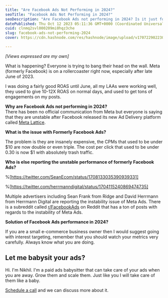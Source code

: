 ```yaml
---
title: "Are Facebook Ads Not Performing in 2024?"
seoTitle: "Facebook Ads Not Performing in 2024?"
seoDescription: "Are Facebook Ads not performing in 2024? Is it just for you of everyone else is facing the same. This article outlines the performance issues and tracking"
datePublished: Thu Oct 12 2023 05:11:36 GMT+0000 (Coordinated Universal Time)
cuid: clnmq2svl000209mi0hqz3che
slug: facebook-ads-not-performing-2024
cover: https://cdn.hashnode.com/res/hashnode/image/upload/v1707229022305/cd985864-5eb0-4249-814a-920eb668ab4c.png

---
```


*\[Views expressed are my own\]*

What is happening? Everyone is trying to bang their head on the wall. Meta (formerly Facebook) is on a rollercoaster right now, especially after late June of 2023.

I was doing a fairly good ROAS until June, all my LAAs were working well, they used to give 10-12X ROAS on normal days, and used to get tons of engagements on my posts.

**Why are Facebook Ads not performing in 2024?**  
There has been no official communication from Meta but everyone is saying that they are unstable after Facebook released its new Ad Delivery platform called [Meta Lattice](https://ai.meta.com/blog/ai-ads-performance-efficiency-meta-lattice/).

**What is the issue with Formerly Facebook Ads?**

The problem is they are insanely expensive, the CPMs that used to be under $10 are now double or even triple. The cost per click that used to be under 0.30 is now $1 with absolutely trash traffic.

**Who is else reporting the unstable performance of formerly Facebook Ads?**

%[https://twitter.com/SeanEcom/status/1708133035390939331] 

%[https://twitter.com/herrmanndigital/status/1704115240869474735] 

Multiple advertisers including Sean Frank from Ridge and David Herrmann from Herrmann Digital are reporting the instability issue of Meta Ads. There is a subreddit called [r/FacebookAds](https://www.reddit.com/r/FacebookAds/) on Reddit that has a ton of posts with regards to the instability of Meta Ads.

**Solution of Facebook Ads performance in 2024?**

If you are a small e-commerce business owner then I would suggest going with interest targeting, remember that you should watch your metrics very carefully. Always know what you are doing.

## Let me babysit your ads?

Hi. I'm Nikhil. I'm a paid ads babysitter that can take care of your ads when you are away. Grow them and scale them. Just like you I will take care of them like a baby.

[Schedule a call](https://calendly.com/nikhil-pro/30min?utm_source=babysitter_ads_new&utm_medium=nikhil.pro&utm_campaign=free&month=2022-08) and we can discuss more about it.
